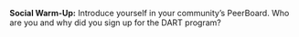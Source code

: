 **Social Warm-Up:** Introduce yourself in your community’s PeerBoard. Who are you and why did you sign up for the DART program?
